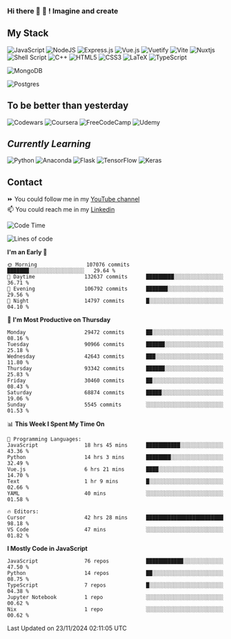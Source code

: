### Hi there 👋 🤖 ! Imagine and create

## My Stack
![JavaScript](https://img.shields.io/badge/javascript-%23323330.svg?style=for-the-badge&logo=javascript&logoColor=%23F7DF1E) ![NodeJS](https://img.shields.io/badge/node.js-6DA55F?style=for-the-badge&logo=node.js&logoColor=white) <img alt="Express.js" src="https://img.shields.io/badge/express.js%20-%23404d59.svg?&style=for-the-badge"/> ![Vue.js](https://img.shields.io/badge/vuejs-%2335495e.svg?style=for-the-badge&logo=vuedotjs&logoColor=%234FC08D) ![Vuetify](https://img.shields.io/badge/Vuetify-1867C0?style=for-the-badge&logo=vuetify&logoColor=AEDDFF) ![Vite](https://img.shields.io/badge/vite-%23646CFF.svg?style=for-the-badge&logo=vite&logoColor=white) ![Nuxtjs](https://img.shields.io/badge/Nuxt-002E3B?style=for-the-badge&logo=nuxtdotjs&logoColor=#00DC82) ![Shell Script](https://img.shields.io/badge/shell_script-%23121011.svg?style=for-the-badge&logo=gnu-bash&logoColor=white) ![C++](https://img.shields.io/badge/c++-%2300599C.svg?style=for-the-badge&logo=c%2B%2B&logoColor=white) ![HTML5](https://img.shields.io/badge/html5-%23E34F26.svg?style=for-the-badge&logo=html5&logoColor=white) ![CSS3](https://img.shields.io/badge/css3-%231572B6.svg?style=for-the-badge&logo=css3&logoColor=white) ![LaTeX](https://img.shields.io/badge/latex-%23008080.svg?style=for-the-badge&logo=latex&logoColor=white) ![TypeScript](https://img.shields.io/badge/typescript-%23007ACC.svg?style=for-the-badge&logo=typescript&logoColor=white)
<div>
  <img alt="MongoDB" src ="https://img.shields.io/badge/MongoDB-%234ea94b.svg?&style=for-the-badge&logo=mongodb&logoColor=white"/>
  
  ![Postgres](https://img.shields.io/badge/postgres-%23316192.svg?style=for-the-badge&logo=postgresql&logoColor=white)
</div>

## To be better than yesterday
![Codewars](https://img.shields.io/badge/Codewars-B1361E?style=for-the-badge&logo=codewars&logoColor=grey)
  ![Coursera](https://img.shields.io/badge/Coursera-%230056D2.svg?style=for-the-badge&logo=Coursera&logoColor=white)
  ![FreeCodeCamp](https://img.shields.io/badge/Freecodecamp-%23123.svg?&style=for-the-badge&logo=freecodecamp&logoColor=green)
  ![Udemy](https://img.shields.io/badge/Udemy-A435F0?style=for-the-badge&logo=Udemy&logoColor=white)

## *Currently Learning*
![Python](https://img.shields.io/badge/python-3670A0?style=for-the-badge&logo=python&logoColor=ffdd54) ![Anaconda](https://img.shields.io/badge/Anaconda-%2344A833.svg?style=for-the-badge&logo=anaconda&logoColor=white) 
![Flask](https://img.shields.io/badge/flask-%23000.svg?style=for-the-badge&logo=flask&logoColor=white) ![TensorFlow](https://img.shields.io/badge/TensorFlow-%23FF6F00.svg?style=for-the-badge&logo=TensorFlow&logoColor=white) ![Keras](https://img.shields.io/badge/Keras-%23D00000.svg?style=for-the-badge&logo=Keras&logoColor=white)

## Contact
⏩ You could follow me in my <a href="https://www.youtube.com/c/ViktorJimenezF" target="blank">YouTube channel</a>   <br>
📫 You could reach me in my <a href="https://www.linkedin.com/in/victorjuanjimenez/" target="blank">Linkedin</a>  

<!--START_SECTION:waka-->
![Code Time](http://img.shields.io/badge/Code%20Time-2%2C964%20hrs%2045%20mins-blue)

![Lines of code](https://img.shields.io/badge/From%20Hello%20World%20I%27ve%20Written-514.9%20million%20lines%20of%20code-blue)

**I'm an Early 🐤** 

```text
🌞 Morning                107076 commits      ███████░░░░░░░░░░░░░░░░░░   29.64 % 
🌆 Daytime                132637 commits      █████████░░░░░░░░░░░░░░░░   36.71 % 
🌃 Evening                106792 commits      ███████░░░░░░░░░░░░░░░░░░   29.56 % 
🌙 Night                  14797 commits       █░░░░░░░░░░░░░░░░░░░░░░░░   04.10 % 
```
📅 **I'm Most Productive on Thursday** 

```text
Monday                   29472 commits       ██░░░░░░░░░░░░░░░░░░░░░░░   08.16 % 
Tuesday                  90966 commits       ██████░░░░░░░░░░░░░░░░░░░   25.18 % 
Wednesday                42643 commits       ███░░░░░░░░░░░░░░░░░░░░░░   11.80 % 
Thursday                 93342 commits       ██████░░░░░░░░░░░░░░░░░░░   25.83 % 
Friday                   30460 commits       ██░░░░░░░░░░░░░░░░░░░░░░░   08.43 % 
Saturday                 68874 commits       █████░░░░░░░░░░░░░░░░░░░░   19.06 % 
Sunday                   5545 commits        ░░░░░░░░░░░░░░░░░░░░░░░░░   01.53 % 
```


📊 **This Week I Spent My Time On** 

```text
💬 Programming Languages: 
JavaScript               18 hrs 45 mins      ███████████░░░░░░░░░░░░░░   43.36 % 
Python                   14 hrs 3 mins       ████████░░░░░░░░░░░░░░░░░   32.49 % 
Vue.js                   6 hrs 21 mins       ████░░░░░░░░░░░░░░░░░░░░░   14.70 % 
Text                     1 hr 9 mins         █░░░░░░░░░░░░░░░░░░░░░░░░   02.66 % 
YAML                     40 mins             ░░░░░░░░░░░░░░░░░░░░░░░░░   01.58 % 

🔥 Editors: 
Cursor                   42 hrs 28 mins      █████████████████████████   98.18 % 
VS Code                  47 mins             ░░░░░░░░░░░░░░░░░░░░░░░░░   01.82 % 
```

**I Mostly Code in JavaScript** 

```text
JavaScript               76 repos            ████████████░░░░░░░░░░░░░   47.50 % 
Python                   14 repos            ██░░░░░░░░░░░░░░░░░░░░░░░   08.75 % 
TypeScript               7 repos             █░░░░░░░░░░░░░░░░░░░░░░░░   04.38 % 
Jupyter Notebook         1 repo              ░░░░░░░░░░░░░░░░░░░░░░░░░   00.62 % 
Nix                      1 repo              ░░░░░░░░░░░░░░░░░░░░░░░░░   00.62 % 
```




 Last Updated on 23/11/2024 02:11:05 UTC
<!--END_SECTION:waka-->

<!--
**ViktorJJF/ViktorJJF** is a ✨ _special_ ✨ repository because its `README.md` (this file) appears on your GitHub profile.



Here are some ideas to get you started:

- 🔭 I’m currently working on ...
- 🌱 I’m currently learning ...
- 👯 I’m looking to collaborate on ...
- 🤔 I’m looking for help with ...
- 💬 Ask me about ...
- 📫 How to reach me: ...
- 😄 Pronouns: ...
- ⚡ Fun fact: ...
-->
